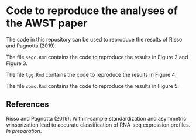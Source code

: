 # Code to reproduce the analyses of the AWST paper

The code in this repository can be used to reproduce the results of Risso and Pagnotta (2019).

The file `seqc.Rmd` contains the code to reproduce the results in Figure 2 and Figure 3.

The file `lgg.Rmd` contains the code to reproduce the results in Figure 4.

The file `cbmc.Rmd` contains the code to reproduce the results in Figure 5.


## References

Risso and Pagnotta (2019). Within-sample standardization and asymmetric winsorization lead to accurate classification of RNA-seq expression profiles. _In preparation_.